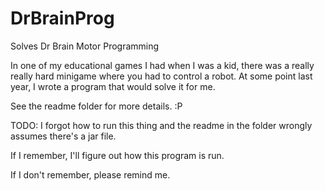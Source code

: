 DrBrainProg
===========

Solves Dr Brain Motor Programming

In one of my educational games I had when I was a kid, there was a really really hard minigame where you had to control a robot.
At some point last year, I wrote a program that would solve it for me.

See the readme folder for more details. :P

TODO: I forgot how to run this thing and the readme in the folder wrongly assumes there's a jar file.

If I remember, I'll figure out how this program is run.

If I don't remember, please remind me.
